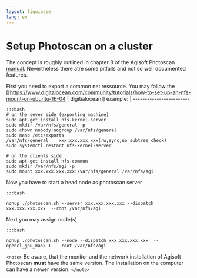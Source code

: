 ```yaml
---
layout: liquibase
lang: en
---
```

# Setup Photoscan on a cluster

The concept is roughly outlined in chapter 8 of the Agisoft Photoscan [ manual](http://www.agisoft.com/pdf/photoscan-pro_1_3_en.pdf). Nevertheless there atre some pitfalls and not so well documented features.

First you need to export a common net ressource. You may follow the [[https://www.digitalocean.com/community/tutorials/how-to-set-up-an-nfs-mount-on-ubuntu-16-04
 | digitialocean]] example:
 | ------------------------

	:::bash
	# on the sever side (exporting machine)
	sudo apt-get install nfs-kernel-server
	sudo mkdir /var/nfs/general -p
	sudo chown nobody:nogroup /var/nfs/general
	sudo nano /etc/exports
	/var/nfs/general    xxx.xxx.xxx.xxx(rw,sync,no_subtree_check)
	sudo systemctl restart nfs-kernel-server
	
	# on the clients side
	sudo apt-get install nfs-common
	sudo mkdir /var/nfs/agi -p
	sudo mount xxx.xxx.xxx.xxx:/var/nfs/general /var/nfs/agi
	


Now you have to start a head node as photoscan server

	:::bash
	
	nohup ./photoscan.sh --server xxx.xxx.xxx.xxx --dispatch xxx.xxx.xxx.xxx  --root /var/nfs/agi


Next you may assign node(s)

	:::bash
	
	nohup ./photoscan.sh --node --dispatch xxx.xxx.xxx.xxx  --opencl_gpu_mask 1  --root /var/nfs/agi



`<note>`
Be aware, that the monitor and the network installation of Agisoft Photoscan **must** have the same version.
The installation on the computer can have a newer version.
`</note>`
